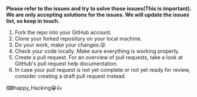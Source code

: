 **Please refer to the issues and try to solve those issues(This is important). We are only accepting solutions for the issues.  We will update the issues list, so keep in touch.**
01. Fork the repo into your GitHub account.
02. Clone your forked repository on your local machine.
03. Do your work, make your changes.😜
04. Check your code locally. Make sure everything is working properly.
05. Create a pull request. For an overview of pull requests, take a look at GitHub's pull request help documentation.
06. In case your pull request is not yet complete or not yet ready for review, consider creating a draft pull request instead.

⌨happy_Hacking😁👍
